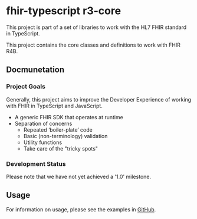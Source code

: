 # fhir-typescript r3-core

This project is part of a set of libraries to work with the HL7 FHIR standard in TypeScript.

This project contains the core classes and definitions to work with FHIR R4B.

## Docmunetation

### Project Goals

Generally, this project aims to improve the Developer Experience of working with FHIR in TypeScript and JavaScript.

* A generic FHIR SDK that operates at runtime
* Separation of concerns
  * Repeated ‘boiler-plate’ code
  * Basic (non-terminology) validation
  * Utility functions
  * Take care of the "tricky spots"

### Development Status

Please note that we have not yet achieved a '1.0' milestone.

## Usage

For information on usage, please see the examples in [GitHub](https://github.com/fhir-typescript/fhir-typescript).